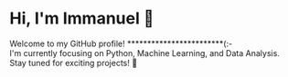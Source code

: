 # Hi, I'm Immanuel 👋
Welcome to my GitHub profile! ************************(:-  
I'm currently focusing on Python, Machine Learning, and Data Analysis.  
Stay tuned for exciting projects! 🚀  
